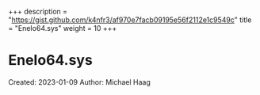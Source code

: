 +++
description = "https://gist.github.com/k4nfr3/af970e7facb09195e56f2112e1c9549c"
title = "EneIo64.sys"
weight = 10
+++

# EneIo64.sys

Created: 2023-01-09
Author: Michael Haag


